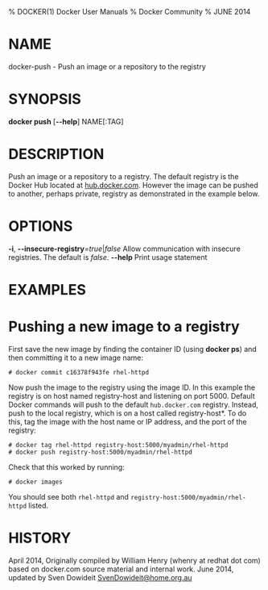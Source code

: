 % DOCKER(1) Docker User Manuals
% Docker Community
% JUNE 2014
# NAME
docker-push - Push an image or a repository to the registry

# SYNOPSIS
**docker push**
[**--help**]
NAME[:TAG]

# DESCRIPTION
Push an image or a repository to a registry. The default registry is the Docker
Hub located at [hub.docker.com](https://hub.docker.com/). However the
image can be pushed to another, perhaps private, registry as demonstrated in
the example below.

# OPTIONS
**-i**, **--insecure-registry**=*true*|*false*
  Allow communication with insecure registries. The default is *false*.
**--help**
  Print usage statement

# EXAMPLES

# Pushing a new image to a registry

First save the new image by finding the container ID (using **docker ps**)
and then committing it to a new image name:

    # docker commit c16378f943fe rhel-httpd

Now push the image to the registry using the image ID. In this example
the registry is on host named registry-host and listening on port 5000.
Default Docker commands will push to the default `hub.docker.com`
registry. Instead, push to the local registry, which is on a host called
registry-host*. To do this, tag the image with the host name or IP
address, and the port of the registry:

    # docker tag rhel-httpd registry-host:5000/myadmin/rhel-httpd
    # docker push registry-host:5000/myadmin/rhel-httpd

Check that this worked by running:

    # docker images

You should see both `rhel-httpd` and `registry-host:5000/myadmin/rhel-httpd`
listed.

# HISTORY
April 2014, Originally compiled by William Henry (whenry at redhat dot com)
based on docker.com source material and internal work.
June 2014, updated by Sven Dowideit <SvenDowideit@home.org.au>
